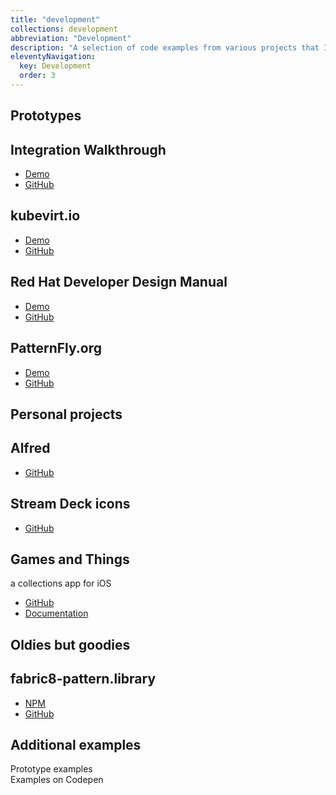 ```yaml
---
title: "development"
collections: development
abbreviation: "Development"
description: "A selection of code examples from various projects that I've worked on."
eleventyNavigation:
  key: Development
  order: 3
---
```


<div class="container px-0">
  <h2 class="display-6">Prototypes</h2>
  <div class="row row-cols-1 row-cols-lg-2 align-items-stretch px-2 mx-0 gy-5 pb-5">
<!-- Red Hat Integration -->
    <div class="col">
      <div class="card card-cover" style="background-image: url('../img/rh_integration.png');">
        <div class="d-flex flex-column h-100 p-5 text-white background-overlay rounded-5">
          <h2 class="my-5 display-6 lh-1 fw-bold text-align-center text-white text-shadow-1">Integration Walkthrough</h2>
          <ul class="d-flex list-unstyled mt-auto">
            <li class="me-auto">
              <a href="https://www.adamjolicoeur.com/integration-prototype/index.html" target="top" alt="View the integration walkthrough prototype" class="card-link">
                Demo <fa-icon type="duotone" weight="solid" name="laptop" size="md"></fa-icon>
              </a>
            </li>
            <li>
              <a href="https://github.com/AdamJ/integration-prototype" target="top" alt="Integration prototype on GitHub" class="card-link">
                GitHub <fa-icon type="duotone" weight="solid" name="arrow-up-right-from-square" size="md"></fa-icon>
              </a>
            </li>
          </ul>
        </div>
      </div>
    </div>
    <div class="col">
      <div class="card card-cover overflow-hidden text-white rounded-5" style="background-image: url('../img/thumbnail_kubevirtio.png');">
        <div class="d-flex flex-column h-100 p-5 text-white background-overlay rounded-5">
          <h2 class="my-5 display-6 lh-1 fw-bold text-align-center text-white text-shadow-1">kubevirt.io</h2>
          <ul class="d-flex list-unstyled mt-auto">
            <li class="me-auto">
              <a href="https://kubevirtio-site.netlify.app" target="top" alt="KubeVirt.io demo" class="card-link">
                <i class="fa-solid fa-laptop"></i>
                Demo
              </a>
            </li>
            <li>
              <a href="https://github.com/AdamJ/design-manual" target="top" alt="KubeVirt.io on GitHub" class="card-link">
                GitHub <fa-icon type="duotone" weight="solid" name="arrow-up-right-from-square" size="md"></fa-icon>
              </a>
            </li>
          </ul>
        </div>
      </div>
    </div>
  </div>
  <div class="row row-cols-1 row-cols-lg-2 align-items-stretch px-2 mx-0 gy-5 pb-5">
    <!-- RHD Design Manual & Patternfly.org -->
    <div class="col">
      <div class="card card-cover overflow-hidden text-white rounded-5" style="background-image: url('../img/thumbnail_RHDM.png');">
        <div class="d-flex flex-column h-100 p-5 text-white background-overlay rounded-5">
          <h2 class="my-5 display-6 lh-1 fw-bold text-align-center text-shadow-1 text-white">Red Hat Developer Design Manual</h2>
          <ul class="d-flex list-unstyled mt-auto">
            <li class="me-auto">
              <a href="https://aj-design-manual.netlify.app" target="top" alt="Design Manual demo" class="card-link">
                <i class="fa-solid fa-laptop"></i>
                Demo
              </a>
            </li>
            <li>
              <a href="https://github.com/AdamJ/design-manual" target="top" alt="Design Manual on GitHub" class="card-link">
                GitHub <fa-icon type="duotone" weight="solid" name="arrow-up-right-from-square" size="md"></fa-icon>
              </a>
            </li>
          </ul>
        </div>
      </div>
    </div>
    <div class="col">
      <div class="card card-cover overflow-hidden text-white rounded-5" style="background-image: url('../img/thumbnail_PatternFly.png');">
        <div class="d-flex flex-column h-100 p-5 text-white background-overlay rounded-5">
          <h2 class="my-5 display-6 lh-1 fw-bold text-align-center text-shadow-1 text-white">PatternFly.org</h2>
          <ul class="d-flex list-unstyled mt-auto">
            <li class="me-auto">
              <a href="https://pf4testbench.netlify.app" target="top" alt="Design Manual demo" class="card-link">
                <i class="fa-solid fa-laptop"></i>
                Demo
              </a>
            </li>
            <li>
              <a href="https://github.com/AdamJ/pf4website" target="top" alt="Design Manual on GitHub" class="card-link">
                GitHub <fa-icon type="duotone" weight="solid" name="arrow-up-right-from-square" size="md"></fa-icon>
              </a>
            </li>
          </ul>
        </div>
      </div>
    </div>
  </div>
</div>
<div class="container px-0">
  <h2 class="display-6">Personal projects</h2>
  <div class="row row-cols-1 row-cols-lg-2 align-items-stretch px-2 mx-0 gy-5 pb-5">
<!-- Alfred workflows -->
    <div class="col">
      <div class="card card-cover overflow-hidden text-white rounded-5" style="background-image: url('../img/thumbnail_Alfredlogo.png');">
        <div class="d-flex flex-column p-5 pb-3 text-white background-overlay rounded-5">
          <h2 class="my-5 display-6 lh-1 fw-bold text-align-center text-white text-shadow-1">Alfred</h2>
          <ul class="d-flex list-unstyled mt-auto">
            <li>
              <a href="https://github.com/AdamJ/AdamJ.github.io/tree/main/src/pages/Alfred" target="top" alt="My Alfred workflows on GitHub" class="card-link">
                GitHub <fa-icon type="duotone" weight="solid" name="arrow-up-right-from-square" size="md"></fa-icon>
              </a>
            </li>
          </ul>
        </div>
      </div>
    </div>
<!-- Streamdeck configurations -->
    <div class="col">
      <div class="card card-cover overflow-hidden text-white rounded-5" style="background-image: url('../img/thumbnail_streamdeck.png');">
        <div class="d-flex flex-column p-5 pb-3 text-white background-overlay rounded-5">
          <h2 class="my-5 display-6 lh-1 fw-bold text-align-center text-white text-shadow-1">Stream Deck icons</h2>
          <ul class="d-flex list-unstyled mt-auto">
            <li>
              <a href="https://github.com/AdamJ/stream-deck-icon-packs" target="top" alt="Streamdeck icon packs on GitHub" class="card-link">
                GitHub <fa-icon type="duotone" weight="solid" name="arrow-up-right-from-square" size="md"></fa-icon>
              </a>
            </li>
          </ul>
        </div>
      </div>
    </div>
<div class="col">
      <div class="card card-cover overflow-hidden text-white rounded-5" style="background-image: url('../img/');">
        <div class="d-flex flex-column p-5 pb-3 text-white background-overlay rounded-5">
          <h2 class="mt-5 mb-1 display-6 lh-1 fw-bold text-align-center text-white text-shadow-1">Games and Things</h2>
          <p class="text-align-center text-white mt-1 mb-4">a collections app for iOS</p>
          <ul class="d-flex list-unstyled mt-auto">
            <li class="me-auto">
              <a href="https://github.com/AdamJ/CollectSomeMore" target="top" alt="Link to app code on GitHub" class="card-link">
                GitHub <fa-icon type="duotone" weight="solid" name="arrow-up-right-from-square" size="md"></fa-icon>
              </a>
            </li>
            <li>
              <a href="{{ "/apps/gamesandthings/" | url }}" alt="Documentation for the app" class="card-link">
                <i class="fa-solid fa-link"></i>
                Documentation
              </a>
            </li>
          </ul>
        </div>
      </div>
    </div>
  </div>
  <h2 class="display-6">Oldies but goodies</h2>
  <div class="row row-cols-1 row-cols-lg-2 align-items-stretch px-2 mx-0 gy-5 pb-5">
    <div class="col">
      <div class="card card-cover overflow-hidden text-white rounded-5" style="background-image: url('../img/fabric8-package.png');">
        <div class="d-flex flex-column h-100 p-5 text-white background-overlay rounded-5">
          <h2 class="my-5 display-6 lh-1 fw-bold text-align-center text-shadow-1 text-white">fabric8-pattern.library</h2>
          <ul class="d-flex list-unstyled mt-auto">
            <li class="me-auto">
              <a href="https://www.npmjs.com/package/fabric8-pattern.library" target="_blank" alt="View library on npm" class="card-link">
                NPM <fa-icon type="duotone" weight="solid" name="arrow-up-right-from-square" size="md"></fa-icon>
              </a>
            </li>
            <li>
              <i class="bi bi-github"></i>
              <a href="https://github.com/AdamJ/fabric8-pattern.library" target="_blank" alt="view library on GitHub" class="card-link">
                GitHub <fa-icon type="duotone" weight="solid" name="arrow-up-right-from-square" size="md"></fa-icon>
              </a>
            </li>
          </ul>
        </div>
      </div>
    </div>
  </div>
  <sl-divider></sl-divider>
  <h2 class="display-6">Additional examples</h2>
  <div class="row row-cols-1 row-cols-lg-2 align-items-stretch px-0 mx-0 gy-5 pb-5">
    <div class="col px-4">
      <sl-button href="/development/prototypes">Prototype examples</sl-button>
    </div>
    <div class="col px-4">
      <sl-button href="/development/examples">
        Examples on Codepen <fa-icon type="duotone" weight="solid" name="arrow-up-right-from-square" size="md"></fa-icon>
      </sl-button>
    </div>
  </div>
</div>
